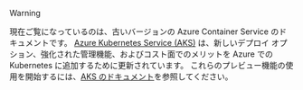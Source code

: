 > [!WARNING]
> 現在ご覧になっているのは、古いバージョンの Azure Container Service のドキュメントです。 [Azure Kubernetes Service (AKS)](../articles/aks/intro-kubernetes.md) は、新しいデプロイ オプション、強化された管理機能、およびコスト面でのメリットを Azure での Kubernetes に追加するために更新されています。 これらのプレビュー機能の使用を開始するには、[AKS のドキュメント](../articles/aks/intro-kubernetes.md)を参照してください。
>
>
